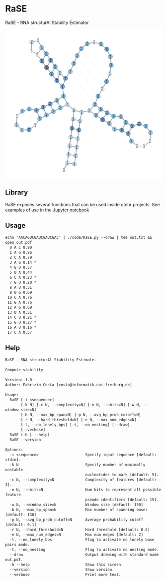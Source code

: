 # RaSE
RaSE - RNA structurAl Stability Estimator

<p align="center"><img src="img/trna.png"></p>

## Library
RaSE exposes several functions that can be used inside otehr projects. See examples of use in the 
 [Jupyter notebook](https://github.com/fabriziocosta/RaSE/blob/master/RNAStructuralStabilityEstimator.ipynb)

## Usage

```
echo 'AACAGUCGAUCGAUCGAC' | ./code/RaSE.py --draw | tee out.txt && open out.pdf
  0 A C 0.90
  1 A G 0.86
  2 C A 0.79
  3 A G 0.14 *
  4 G U 0.57
  5 U A 0.44
  6 C A 0.23 *
  7 G U 0.20 *
  8 A U 0.51
  9 U G 0.69
 10 C A 0.76
 11 G A 0.76
 12 A G 0.69
 13 U A 0.51
 14 C U 0.21 *
 15 G U 0.27 *
 16 A U 0.16 *
 17 C A 0.57
```

## Help

```
RaSE - RNA structurAl Stability Estimate.

Compute stability.

Version: 1.0
Author: Fabrizio Costa [costa@informatik.uni-freiburg.de]

Usage:
  RaSE [-i <sequence>]
       [-k N] [-c N, --complexity=N] [-n N, --nbits=N] [-w N, --window_size=N]
       [-b N, --max_bp_span=N] [-p N, --avg_bp_prob_cutoff=N]
       [-r N, --hard_threshold=N] [-e N, --max_num_edges=N]
       [-l, --no_lonely_bps] [-t, --no_nesting] [--draw]
       [--verbose]
  RaSE (-h | --help)
  RaSE --version

Options:
  -i <sequence>                     Specify input sequence [default: stdin].
  -k N                              Specify number of maximally unstable
                                    nucleotides to mark [default: 5].
  -c N, --complexity=N              Complexity of features [default: 3].
  -n N, --nbits=N                   Num bits to represent all possible feature
                                    pseudo identifiers [default: 15].
  -w N, --window_size=N             Window size [default: 150]
  -b N, --max_bp_span=N             Max number of spanning bases [default: 130]
  -p N, --avg_bp_prob_cutoff=N      Average probability cutoff [default: 0.1]
  -r N, --hard_threshold=N          Hard threshold [default: 0.5]
  -e N, --max_num_edges=N           Max num edges [default: 2]
  -l, --no_lonely_bps               Flag to activate no lonely base pairs mode.
  -t, --no_nesting                  Flag to activate no nesting mode.
  --draw                            Output drawing with standard name out.pdf.
  -h --help                         Show this screen.
  --version                         Show version.
  --verbose                         Print more text.
```
